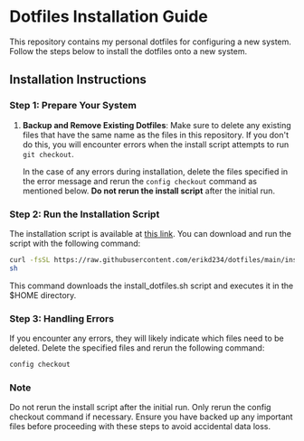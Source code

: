 # Dotfiles Installation Guide

This repository contains my personal dotfiles for configuring a new system. Follow the steps below to install the dotfiles onto a new system.

## Installation Instructions

### Step 1: Prepare Your System

1. **Backup and Remove Existing Dotfiles**:
   Make sure to delete any existing files that have the same name as the files in this repository. If you don't do this, you will encounter errors when the install script attempts to run `git checkout`.

   In the case of any errors during installation, delete the files specified in the error message and rerun the `config checkout` command as mentioned below. **Do not rerun the install script** after the initial run.

### Step 2: Run the Installation Script

The installation script is available at [this link](https://github.com/erikd234/dotfiles/blob/main/install_dotfiles.sh). You can download and run the script with the following command:

```sh
curl -fsSL https://raw.githubusercontent.com/erikd234/dotfiles/main/install_dotfiles.sh | bash
sh
```
This command downloads the install_dotfiles.sh script and executes it in the $HOME directory.

### Step 3: Handling Errors
If you encounter any errors, they will likely indicate which files need to be deleted. Delete the specified files and rerun the following command:

```sh
config checkout
```
### Note

Do not rerun the install script after the initial run. Only rerun the config checkout command if necessary.
Ensure you have backed up any important files before proceeding with these steps to avoid accidental data loss.
